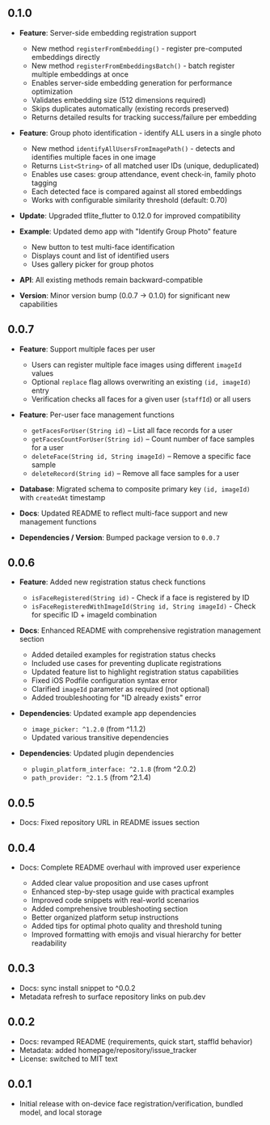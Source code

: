 ## 0.1.0

* **Feature**: Server-side embedding registration support

  * New method `registerFromEmbedding()` - register pre-computed embeddings directly
  * New method `registerFromEmbeddingsBatch()` - batch register multiple embeddings at once
  * Enables server-side embedding generation for performance optimization
  * Validates embedding size (512 dimensions required)
  * Skips duplicates automatically (existing records preserved)
  * Returns detailed results for tracking success/failure per embedding
* **Feature**: Group photo identification - identify ALL users in a single photo

  * New method `identifyAllUsersFromImagePath()` - detects and identifies multiple faces in one image
  * Returns `List<String>` of all matched user IDs (unique, deduplicated)
  * Enables use cases: group attendance, event check-in, family photo tagging
  * Each detected face is compared against all stored embeddings
  * Works with configurable similarity threshold (default: 0.70)
* **Update**: Upgraded tflite_flutter to 0.12.0 for improved compatibility
* **Example**: Updated demo app with "Identify Group Photo" feature

  * New button to test multi-face identification
  * Displays count and list of identified users
  * Uses gallery picker for group photos
* **API**: All existing methods remain backward-compatible
* **Version**: Minor version bump (0.0.7 → 0.1.0) for significant new capabilities

## 0.0.7

* **Feature**: Support multiple faces per user

  * Users can register multiple face images using different `imageId` values
  * Optional `replace` flag allows overwriting an existing `(id, imageId)` entry
  * Verification checks all faces for a given user (`staffId`) or all users
* **Feature**: Per-user face management functions

  * `getFacesForUser(String id)` – List all face records for a user
  * `getFacesCountForUser(String id)` – Count number of face samples for a user
  * `deleteFace(String id, String imageId)` – Remove a specific face sample
  * `deleteRecord(String id)` – Remove all face samples for a user
* **Database**: Migrated schema to composite primary key `(id, imageId)` with `createdAt` timestamp
* **Docs**: Updated README to reflect multi-face support and new management functions
* **Dependencies / Version**: Bumped package version to `0.0.7`

## 0.0.6

* **Feature**: Added new registration status check functions

  * `isFaceRegistered(String id)` - Check if a face is registered by ID
  * `isFaceRegisteredWithImageId(String id, String imageId)` - Check for specific ID + imageId combination
* **Docs**: Enhanced README with comprehensive registration management section

  * Added detailed examples for registration status checks
  * Included use cases for preventing duplicate registrations
  * Updated feature list to highlight registration status capabilities
  * Fixed iOS Podfile configuration syntax error
  * Clarified `imageId` parameter as required (not optional)
  * Added troubleshooting for "ID already exists" error
* **Dependencies**: Updated example app dependencies

  * `image_picker: ^1.2.0` (from ^1.1.2)
  * Updated various transitive dependencies
* **Dependencies**: Updated plugin dependencies

  * `plugin_platform_interface: ^2.1.8` (from ^2.0.2)
  * `path_provider: ^2.1.5` (from ^2.1.4)

## 0.0.5

* Docs: Fixed repository URL in README issues section

## 0.0.4

* Docs: Complete README overhaul with improved user experience

  * Added clear value proposition and use cases upfront
  * Enhanced step-by-step usage guide with practical examples
  * Improved code snippets with real-world scenarios
  * Added comprehensive troubleshooting section
  * Better organized platform setup instructions
  * Added tips for optimal photo quality and threshold tuning
  * Improved formatting with emojis and visual hierarchy for better readability

## 0.0.3

* Docs: sync install snippet to ^0.0.2
* Metadata refresh to surface repository links on pub.dev

## 0.0.2

* Docs: revamped README (requirements, quick start, staffId behavior)
* Metadata: added homepage/repository/issue_tracker
* License: switched to MIT text

## 0.0.1

* Initial release with on-device face registration/verification, bundled model, and local storage